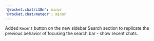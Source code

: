 ```yaml
---
'@rocket.chat/i18n': minor
'@rocket.chat/meteor': minor
---
```


Added `Recent` button on the new sidebar Search section to replicate the previous behavior of focusing the search bar - show recent chats.
